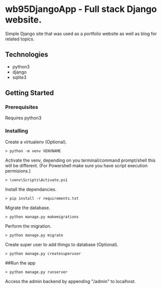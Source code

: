 # wb95DjangoApp - Full stack Django website.
Simple Django site that was used as a portfolio website as well as blog for related topics.

## Technologies
* python3
* django
* sqlite3

## Getting Started
### Prerequisites
Requires python3

### Installing
Create a virtualenv (Optional).
```
> python -m venv VENVNAME
```

Activate the venv, depending on you terminal/command prompt/shell this will be different.
(For Powershell make sure you have script execution permisions.)
```
> \venv\Scripts\Activate.ps1
```

Install the dependancies.
```
> pip install -r requirements.txt
```

Migrate the database.
```
> python manage.py makemigrations
```

Perform the migration.
```
> python manage.py migrate
```

Create super user to add things to database (Optional).
```
> python manage.py createsuperuser
```

##Run the app
```
> python manage.py runserver
```

Access the admin backend by appending "/admin" to localhost.
